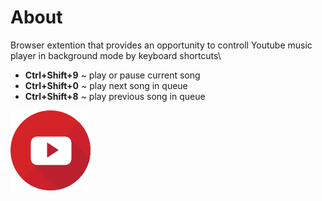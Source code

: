 # About

Browser extention that provides an opportunity to controll Youtube music player in background mode by keyboard shortcuts\

- **Ctrl+Shift+9** ~ play or pause current song
- **Ctrl+Shift+0** ~ play next song in queue
- **Ctrl+Shift+8** ~ play previous song in queue

![Youtube](assets/youtube.png "Youtube")
